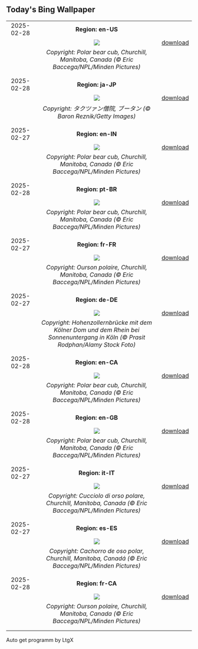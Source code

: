 ## Today's Bing Wallpaper
|      |      |      |
| :----: | :----: | :----: |
|2025-02-28|**Region: en-US**||
||![](https://www.bing.com/th?id=OHR.PolarCub_EN-US2740470421_UHD.jpg&pid=hp&w=1152&h=648&rs=1&c=4)| [download](https://www.bing.com/th?id=OHR.PolarCub_EN-US2740470421_UHD.jpg)|
||*Copyright: Polar bear cub, Churchill, Manitoba, Canada (© Eric Baccega/NPL/Minden Pictures)*
||
|||
|2025-02-28|**Region: ja-JP**||
||![](https://www.bing.com/th?id=OHR.BhutanMonastery_JA-JP1458270567_UHD.jpg&pid=hp&w=1152&h=648&rs=1&c=4)| [download](https://www.bing.com/th?id=OHR.BhutanMonastery_JA-JP1458270567_UHD.jpg)|
||*Copyright: タクツァン僧院, ブータン (© Baron Reznik/Getty Images)*
||
|||
|2025-02-27|**Region: en-IN**||
||![](https://www.bing.com/th?id=OHR.PolarCub_EN-IN9075237601_UHD.jpg&pid=hp&w=1152&h=648&rs=1&c=4)| [download](https://www.bing.com/th?id=OHR.PolarCub_EN-IN9075237601_UHD.jpg)|
||*Copyright: Polar bear cub, Churchill, Manitoba, Canada (© Eric Baccega/NPL/Minden Pictures)*
||
|||
|2025-02-28|**Region: pt-BR**||
||![](https://www.bing.com/th?id=OHR.PolarCub_PT-BR7907251443_UHD.jpg&pid=hp&w=1152&h=648&rs=1&c=4)| [download](https://www.bing.com/th?id=OHR.PolarCub_PT-BR7907251443_UHD.jpg)|
||*Copyright: Polar bear cub, Churchill, Manitoba, Canada (© Eric Baccega/NPL/Minden Pictures)*
||
|||
|2025-02-27|**Region: fr-FR**||
||![](https://www.bing.com/th?id=OHR.PolarCub_FR-FR0353812683_UHD.jpg&pid=hp&w=1152&h=648&rs=1&c=4)| [download](https://www.bing.com/th?id=OHR.PolarCub_FR-FR0353812683_UHD.jpg)|
||*Copyright: Ourson polaire, Churchill, Manitoba, Canada (© Eric Baccega/NPL/Minden Pictures)*
||
|||
|2025-02-27|**Region: de-DE**||
||![](https://www.bing.com/th?id=OHR.CologneNight_DE-DE4660512744_UHD.jpg&pid=hp&w=1152&h=648&rs=1&c=4)| [download](https://www.bing.com/th?id=OHR.CologneNight_DE-DE4660512744_UHD.jpg)|
||*Copyright: Hohenzollernbrücke mit dem Kölner Dom und dem Rhein bei Sonnenuntergang in Köln (© Prasit Rodphan/Alamy Stock Foto)*
||
|||
|2025-02-28|**Region: en-CA**||
||![](https://www.bing.com/th?id=OHR.PolarCub_EN-CA8015894762_UHD.jpg&pid=hp&w=1152&h=648&rs=1&c=4)| [download](https://www.bing.com/th?id=OHR.PolarCub_EN-CA8015894762_UHD.jpg)|
||*Copyright: Polar bear cub, Churchill, Manitoba, Canada (© Eric Baccega/NPL/Minden Pictures)*
||
|||
|2025-02-28|**Region: en-GB**||
||![](https://www.bing.com/th?id=OHR.PolarCub_EN-GB1844708002_UHD.jpg&pid=hp&w=1152&h=648&rs=1&c=4)| [download](https://www.bing.com/th?id=OHR.PolarCub_EN-GB1844708002_UHD.jpg)|
||*Copyright: Polar bear cub, Churchill, Manitoba, Canada (© Eric Baccega/NPL/Minden Pictures)*
||
|||
|2025-02-27|**Region: it-IT**||
||![](https://www.bing.com/th?id=OHR.PolarCub_IT-IT9763636877_UHD.jpg&pid=hp&w=1152&h=648&rs=1&c=4)| [download](https://www.bing.com/th?id=OHR.PolarCub_IT-IT9763636877_UHD.jpg)|
||*Copyright: Cucciolo di orso polare, Churchill, Manitoba, Canada (© Eric Baccega/NPL/Minden Pictures)*
||
|||
|2025-02-27|**Region: es-ES**||
||![](https://www.bing.com/th?id=OHR.PolarCub_ES-ES6085095422_UHD.jpg&pid=hp&w=1152&h=648&rs=1&c=4)| [download](https://www.bing.com/th?id=OHR.PolarCub_ES-ES6085095422_UHD.jpg)|
||*Copyright: Cachorro de oso polar, Churchill, Manitoba, Canadá (© Eric Baccega/NPL/Minden Pictures)*
||
|||
|2025-02-28|**Region: fr-CA**||
||![](https://www.bing.com/th?id=OHR.PolarCub_FR-CA0698654822_UHD.jpg&pid=hp&w=1152&h=648&rs=1&c=4)| [download](https://www.bing.com/th?id=OHR.PolarCub_FR-CA0698654822_UHD.jpg)|
||*Copyright: Ourson polaire, Churchill, Manitoba, Canada (© Eric Baccega/NPL/Minden Pictures)*
||
|||

Auto get programm by LtgX
